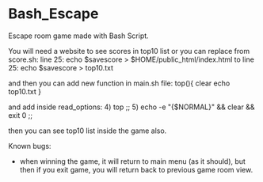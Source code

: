 # Bash_Escape
Escape room game made with Bash Script.

You will need a website to see scores in top10 list or you can replace from score.sh:
line 25: echo $savescore > $HOME/public_html/index.html
to
line 25: echo $savescore > top10.txt

and then you can add new function in main.sh file:
top(){
  clear
  echo top10.txt
}

and add inside read_options:
4) top ;;
5) echo -e "{$NORMAL}" && clear && exit 0 ;;

then you can see top10 list inside the game also.

Known bugs:
* when winning the game, it will return to main menu (as it should), but then if you exit game, you will return back to previous game room view.

